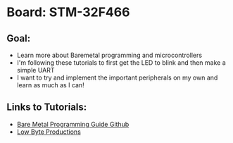 # Board: STM-32F466 

## Goal: 
- Learn more about Baremetal programming and microcontrollers
- I'm following these tutorials to first get the LED to blink and then make a simple UART
- I want to try and implement the important peripherals on my own and learn as much as I can!
## Links to Tutorials:
- [Bare Metal Programming Guide Github](https://github.com/cpq/bare-metal-programming-guide?tab=readme-ov-file)
- [Low Byte Productions](https://www.youtube.com/watch?v=06ICtJjPKlA&list=PLP29wDx6QmW7HaCrRydOnxcy8QmW0SNdQ&index=2)
